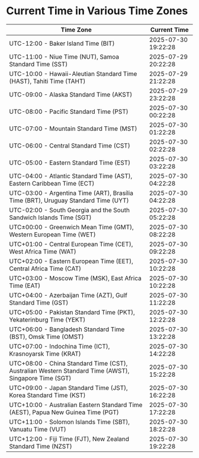 # Current Time in Various Time Zones

| Time Zone | Current Time |
|-----------|--------------|
| UTC-12:00 - Baker Island Time (BIT) | 2025-07-30 19:22:28 |
| UTC-11:00 - Niue Time (NUT), Samoa Standard Time (SST) | 2025-07-29 20:22:28 |
| UTC-10:00 - Hawaii-Aleutian Standard Time (HAST), Tahiti Time (TAHT) | 2025-07-29 21:22:28 |
| UTC-09:00 - Alaska Standard Time (AKST) | 2025-07-29 23:22:28 |
| UTC-08:00 - Pacific Standard Time (PST) | 2025-07-30 00:22:28 |
| UTC-07:00 - Mountain Standard Time (MST) | 2025-07-30 01:22:28 |
| UTC-06:00 - Central Standard Time (CST) | 2025-07-30 02:22:28 |
| UTC-05:00 - Eastern Standard Time (EST) | 2025-07-30 03:22:28 |
| UTC-04:00 - Atlantic Standard Time (AST), Eastern Caribbean Time (ECT) | 2025-07-30 04:22:28 |
| UTC-03:00 - Argentina Time (ART), Brasília Time (BRT), Uruguay Standard Time (UYT) | 2025-07-30 04:22:28 |
| UTC-02:00 - South Georgia and the South Sandwich Islands Time (SGT) | 2025-07-30 05:22:28 |
| UTC±00:00 - Greenwich Mean Time (GMT), Western European Time (WET) | 2025-07-30 08:22:28 |
| UTC+01:00 - Central European Time (CET), West Africa Time (WAT) | 2025-07-30 09:22:28 |
| UTC+02:00 - Eastern European Time (EET), Central Africa Time (CAT) | 2025-07-30 10:22:28 |
| UTC+03:00 - Moscow Time (MSK), East Africa Time (EAT) | 2025-07-30 10:22:28 |
| UTC+04:00 - Azerbaijan Time (AZT), Gulf Standard Time (GST) | 2025-07-30 11:22:28 |
| UTC+05:00 - Pakistan Standard Time (PKT), Yekaterinburg Time (YEKT) | 2025-07-30 12:22:28 |
| UTC+06:00 - Bangladesh Standard Time (BST), Omsk Time (OMST) | 2025-07-30 13:22:28 |
| UTC+07:00 - Indochina Time (ICT), Krasnoyarsk Time (KRAT) | 2025-07-30 14:22:28 |
| UTC+08:00 - China Standard Time (CST), Australian Western Standard Time (AWST), Singapore Time (SGT) | 2025-07-30 15:22:28 |
| UTC+09:00 - Japan Standard Time (JST), Korea Standard Time (KST) | 2025-07-30 16:22:28 |
| UTC+10:00 - Australian Eastern Standard Time (AEST), Papua New Guinea Time (PGT) | 2025-07-30 17:22:28 |
| UTC+11:00 - Solomon Islands Time (SBT), Vanuatu Time (VUT) | 2025-07-30 18:22:28 |
| UTC+12:00 - Fiji Time (FJT), New Zealand Standard Time (NZST) | 2025-07-30 19:22:28 |
